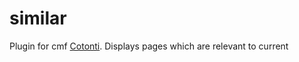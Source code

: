 # similar
Plugin for cmf [Cotonti](https://cotonti.com/). Displays pages which are relevant to current
